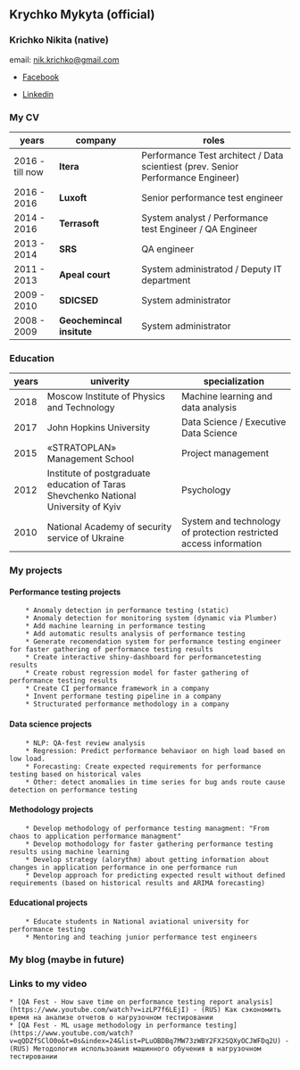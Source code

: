 ## Krychko Mykyta (official) 
### Krichko Nikita (native)
email: [nik.krichko@gmail.com](nik.krichko@gmail.com)

* [Facebook](https://www.facebook.com/nik.krichko)

* [Linkedin](https://www.linkedin.com/in/nikita-krychko-9bb14853/)


### My CV
years | company | roles
------|---------|-------
2016 - till now | **Itera**			| Performance Test architect / Data scientiest (prev. Senior Performance Engineer)
2016 - 2016     | **Luxoft**			| Senior performance test engineer
2014 - 2016     | **Terrasoft**		| System analyst / Performance test Engineer / QA Engineer
2013 - 2014     | **SRS**			| QA engineer
2011 - 2013     | **Apeal court**		| System administratod / Deputy IT department
2009 - 2010     | **SDICSED**			| System administrator
2008 - 2009     | **Geochemincal insitute**	| System administrator

### Education
years | univerity | specialization
------|---------|-------
2018 | Moscow Institute of Physics and Technology | Machine learning and data analysis
2017 | John Hopkins University |  Data Science /  Executive Data Science
2015 | «STRATOPLAN» Management School |  Project management 
2012 | Institute of postgraduate education of Taras Shevchenko National University of Kyiv |  Psychology
2010 | National Academy of security service of Ukraine |  System and technology of protection restricted access information
	

### My projects

#### Performance testing projects
	
		* Anomaly detection in performance testing (static)
		* Anomaly detection for monitoring system (dynamic via Plumber)
		* Add machine learning in performance testing
		* Add automatic results analysis of performance testing
		* Generate recomendation system for performance testing engineer for faster gathering of performance testing results
		* Create interactive shiny-dashboard for performancetesting results
		* Create robust regression model for faster gathering of performance testing results
		* Create CI performance framework in a company
		* Invent performane testing pipeline in a company
		* Structurated performance methodology in a company
		
#### Data science projects
	
		* NLP: QA-fest review analysis
		* Regression: Predict performance behaviaor on high load based on low load.
		* Forecasting: Create expected requirements for performance testing based on historical vales
		* Other: detect anomalies in time series for bug ands route cause detection on performance testing
		
#### Methodology projects
	
		* Develop methodology of performance testing managment: "From chaos to application performance managment"
		* Develop mothodology for faster gathering performance testing results using machine learning
		* Develop strategy (alorythm) about getting information about changes in application performance in one performance run
		* Develop approach for predicting expected result without defined requirements (based on historical results and ARIMA forecasting) 
		
#### Educational projects

		* Educate students in National aviational university for performance testing
		* Mentoring and teaching junior performance test engineers
	

### My blog (maybe in future)

### Links to my video
	* [QA Fest - How save time on performance testing report analysis](https://www.youtube.com/watch?v=izLP7f6LEjI) - (RUS) Как сэкономить время на анализе отчетов о нагрузочном тестировании
	* [QA Fest - ML usage methodology in performance testing](https://www.youtube.com/watch?v=qQDZfSClO0o&t=0s&index=24&list=PLuOBDBq7MW73zWBY2FX2SQXyOCJWFDq2U) - (RUS) Методология использоания машинного обучения в нагрузочном тестировании
